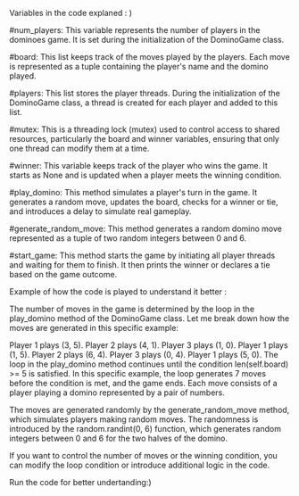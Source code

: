 Variables in the code explaned : ) 


#num_players: This variable represents the number of players in the dominoes game. It is set during the initialization of the DominoGame class.

#board: This list keeps track of the moves played by the players. Each move is represented as a tuple containing the player's name and the domino played.

#players: This list stores the player threads. During the initialization of the DominoGame class, a thread is created for each player and added to this list.

#mutex: This is a threading lock (mutex) used to control access to shared resources, particularly the board and winner variables, ensuring that only one thread can modify them at a time.

#winner: This variable keeps track of the player who wins the game. It starts as None and is updated when a player meets the winning condition.

#play_domino: This method simulates a player's turn in the game. It generates a random move, updates the board, checks for a winner or tie, and introduces a delay to simulate real gameplay.

#generate_random_move: This method generates a random domino move represented as a tuple of two random integers between 0 and 6.

#start_game: This method starts the game by initiating all player threads and waiting for them to finish. It then prints the winner or declares a tie based on the game outcome.


Example of how the code is played to understand it better :

The number of moves in the game is determined by the loop in the play_domino method of the DominoGame class. Let me break down how the moves are generated in this specific example:

Player 1 plays (3, 5).
Player 2 plays (4, 1).
Player 3 plays (1, 0).
Player 1 plays (1, 5).
Player 2 plays (6, 4).
Player 3 plays (0, 4).
Player 1 plays (5, 0).
The loop in the play_domino method continues until the condition len(self.board) >= 5 is satisfied. In this specific example, the loop generates 7 moves before the condition is met, and the game ends. Each move consists of a player playing a domino represented by a pair of numbers.

The moves are generated randomly by the generate_random_move method, which simulates players making random moves. The randomness is introduced by the random.randint(0, 6) function, which generates random integers between 0 and 6 for the two halves of the domino.

If you want to control the number of moves or the winning condition, you can modify the loop condition or introduce additional logic in the code.

Run the code for better undertanding:)







